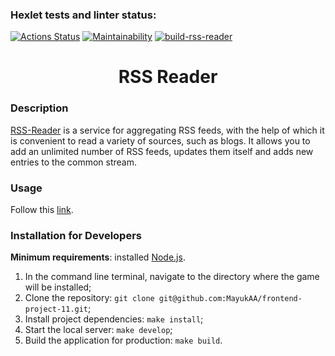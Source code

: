### Hexlet tests and linter status:
[![Actions Status](https://github.com/MayukAA/frontend-project-11/workflows/hexlet-check/badge.svg)](https://github.com/MayukAA/frontend-project-11/actions)
[![Maintainability](https://api.codeclimate.com/v1/badges/81e365ca508debf7b37a/maintainability)](https://codeclimate.com/github/MayukAA/frontend-project-11/maintainability)
[![build-rss-reader](https://github.com/MayukAA/frontend-project-11/actions/workflows/build-rss-reader.yml/badge.svg)](https://github.com/MayukAA/frontend-project-11/actions/workflows/build-rss-reader.yml)

<h1 align="center">RSS Reader</h1>

### Description

[RSS-Reader](https://frontend-project-11-mayukaa.vercel.app/) is a service for aggregating RSS feeds, with the help of which it is convenient to read a variety of sources, such as blogs. It allows you to add an unlimited number of RSS feeds, updates them itself and adds new entries to the common stream.

### Usage

Follow this [link](https://frontend-project-11-mayukaa.vercel.app/).

### Installation for Developers

**Minimum requirements**: installed [Node.js](https://nodejs.org/en/).

1. In the command line terminal, navigate to the directory where the game will be installed;
2. Clone the repository: `git clone git@github.com:MayukAA/frontend-project-11.git`;
3. Install project dependencies: `make install`;
4. Start the local server: `make develop`;
5. Build the application for production: `make build`.
